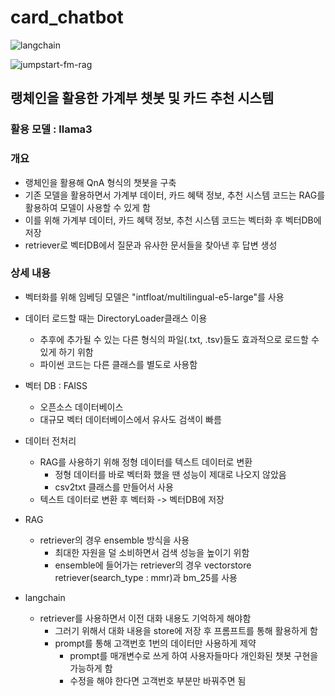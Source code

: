 # card_chatbot
![langchain](https://github.com/user-attachments/assets/196777a2-540d-4b20-9086-da5b21c808e4)

![jumpstart-fm-rag](https://github.com/user-attachments/assets/4a8d5e08-9f15-4b49-8ad0-cc6eb3ddb704)


## 랭체인을 활용한 가계부 챗봇 및 카드 추천 시스템

### 활용 모델 : llama3

### 개요
- 랭체인을 활용해 QnA 형식의 챗봇을 구축
- 기존 모델을 활용하면서 가계부 데이터, 카드 혜택 정보, 추천 시스템 코드는 RAG를 활용하여 모델이 사용할 수 있게 함
- 이를 위해 가계부 데이터, 카드 혜택 정보, 추천 시스템 코드는 벡터화 후 벡터DB에 저장
- retriever로 벡터DB에서 질문과 유사한 문서들을 찾아낸 후 답변 생성

### 상세 내용
- 벡터화를 위해 임베딩 모델은 "intfloat/multilingual-e5-large"를 사용
- 데이터 로드할 때는 DirectoryLoader클래스 이용
  - 추후에 추가될 수 있는 다른 형식의 파일(.txt, .tsv)들도 효과적으로 로드할 수 있게 하기 위함
  - 파이썬 코드는 다른 클래스를 별도로 사용함
- 벡터 DB : FAISS
  - 오픈소스 데이터베이스
  - 대규모 벡터 데이터베이스에서 유사도 검색이 빠름

- 데이터 전처리
  - RAG를 사용하기 위해 정형 데이터를 텍스트 데이터로 변환
    - 정형 데이터를 바로 벡터화 했을 땐 성능이 제대로 나오지 않았음
    - csv2txt 클래스를 만들어서 사용
  - 텍스트 데이터로 변환 후 벡터화 -> 벡터DB에 저장

- RAG
  - retriever의 경우 ensemble 방식을 사용
    - 최대한 자원을 덜 소비하면서 검색 성능을 높이기 위함
    - ensemble에 들어가는 retriever의 경우 vectorstore retriever(search_type : mmr)과 bm_25를 사용

- langchain
  - retriever를 사용하면서 이전 대화 내용도 기억하게 해야함
    - 그러기 위해서 대화 내용을 store에 저장 후 프롬프트를 통해 활용하게 함
    - prompt를 통해 고객번호 1번의 데이터만 사용하게 제약
      - prompt를 매개변수로 쓰게 하여 사용자들마다 개인화된 챗봇 구현을 가능하게 함
      - 수정을 해야 한다면 고객번호 부분만 바꿔주면 됨
